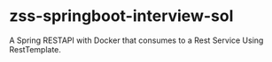 # zss-springboot-interview-sol
A Spring RESTAPI  with Docker that  consumes to a Rest Service Using RestTemplate.
